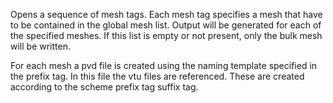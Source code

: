 Opens a sequence of mesh tags. Each mesh tag specifies a mesh that have to be
contained in the global mesh list. Output will be generated for each of the
specified meshes. If this list is empty or not present, only the bulk mesh will
be written.

For each mesh a pvd file is created using the naming template specified in the
prefix tag. In this file the vtu files are referenced. These are created
according to the scheme prefix tag suffix tag.
